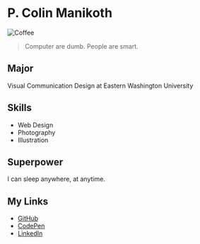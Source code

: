 # P. Colin Manikoth

![Coffee](https://media.giphy.com/media/hPTZgtzfRIB5Nfb5rL/giphy-downsized-large.gif)

> Computer are dumb. People are smart.

## Major
Visual Communication Design at Eastern Washington University

## Skills
* Web Design
* Photography
* Illustration

## Superpower
I can sleep anywhere, at anytime. 

## My Links
* [GitHub](https://github.com/ewuweblab)
* [CodePen](https://codepen.io/manikoth)
* [LinkedIn](https://linked.com/pmanikoth)



<!--
**ewuweblab/ewuweblab** is a ✨ _special_ ✨ repository because its `README.md` (this file) appears on your GitHub profile.

Here are some ideas to get you started:

- 🔭 I’m currently working on ...
- 🌱 I’m currently learning ...
- 👯 I’m looking to collaborate on ...
- 🤔 I’m looking for help with ...
- 💬 Ask me about ...
- 📫 How to reach me: ...
- 😄 Pronouns: ...
- ⚡ Fun fact: ...
-->
